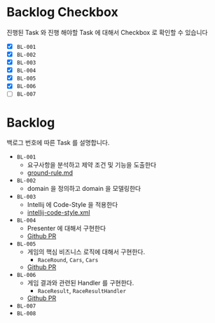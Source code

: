 # Backlog Checkbox

진행된 Task 와 진행 해야할 Task 에 대해서 Checkbox 로 확인할 수 있습니다

- [x] `BL-001`
- [x] `BL-002`
- [x] `BL-003`
- [x] `BL-004`
- [x] `BL-005`
- [x] `BL-006`
- [ ] `BL-007`

# Backlog

백로그 번호에 따른 Task 를 설명합니다.

- `BL-001`
  - 요구사항을 분석하고 제약 조건 및 기능을 도출한다
  - [ground-rule.md](https://github.com/dhslrl321/java-racingcar-precourse/blob/master/docs/ground-rule.md)
- `BL-002`
  - domain 을 정의하고 domain 을 모델링한다
- `BL-003`
  - Intellij 에 Code-Style 을 적용한다
  - [intellij-code-style.xml](https://github.com/dhslrl321/java-racingcar-precourse/blob/master/docs/convention)
- `BL-004`
  - Presenter 에 대해서 구현한다
  - [Github PR](https://github.com/dhslrl321/java-racingcar-precourse/pull/1)
- `BL-005`
  - 게임의 핵심 비즈니스 로직에 대해서 구현한다.
    - `RaceRound`, `Cars`, `Cars`
  - [Github PR](https://github.com/dhslrl321/java-racingcar-precourse/pull/2)
- `BL-006`
  - 게임 결과와 관련된 Handler 를 구현한다.
    - `RaceResult`, `RaceResultHandler`
  - [Github PR](https://github.com/dhslrl321/java-racingcar-precourse/pull/3)
- `BL-007`
- `BL-008`
